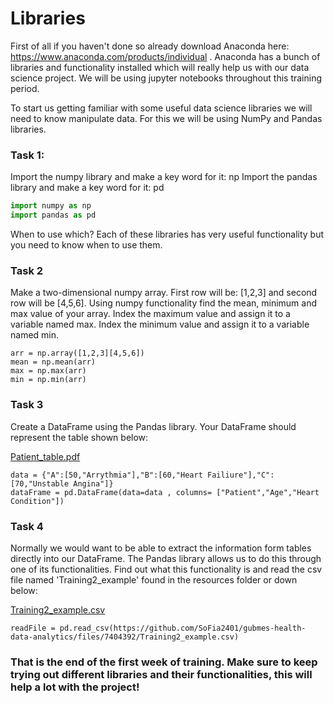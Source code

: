 # Libraries

First of all if you haven't done so already download Anaconda here: https://www.anaconda.com/products/individual . Anaconda has a bunch of libraries and functionality installed which will really help us with our data science project. We will be using jupyter notebooks throughout this training period. 

To start us getting familiar with some useful data science libraries we will need to know manipulate data. For this we will be using NumPy and Pandas libraries. 

### Task 1: 

Import the numpy library and make a key word for it: np 
Import the pandas library and make a key word for it: pd

```py
import numpy as np
import pandas as pd

```


When to use which? Each of these libraries has very useful functionality but you need to know when to use them. 

### Task 2
Make a two-dimensional numpy array. First row will be: [1,2,3] and second row will be [4,5,6]. 
Using numpy functionality find the mean, minimum and max value of your array. Index the maximum value and assign it to a variable named max. Index the minimum value and assign it to a variable named min. 

```
arr = np.array([1,2,3][4,5,6])
mean = np.mean(arr)
max = np.max(arr)
min = np.min(arr)

```


### Task 3

Create a DataFrame using the Pandas library. Your DataFrame should represent the table shown below: 

[Patient_table.pdf](https://github.com/SoFia2401/gubmes-health-data-analytics/files/7404366/Patient_table.pdf)


```
data = {"A":[50,"Arrythmia"],"B":[60,"Heart Failiure"],"C":[70,"Unstable Angina"]}
dataFrame = pd.DataFrame(data=data , columns= ["Patient","Age","Heart Condition"])
```

### Task 4
Normally we would want to be able to extract the information form tables directly into our DataFrame. The Pandas library allows us to do this through one of its functionalities. Find out what this functionality is and read the csv file named 'Training2_example' found in the resources folder or down below:

[Training2_example.csv](https://github.com/SoFia2401/gubmes-health-data-analytics/files/7404392/Training2_example.csv)

```
readFile = pd.read_csv(https://github.com/SoFia2401/gubmes-health-data-analytics/files/7404392/Training2_example.csv)

```

### That is the end of the first week of training. Make sure to keep trying out different libraries and their functionalities, this will help a lot with the project!
